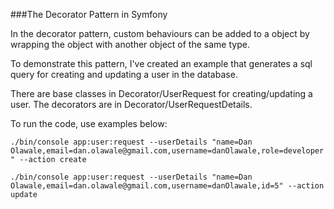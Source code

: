###The Decorator Pattern in Symfony

In the decorator pattern, custom behaviours can be added to a object
by wrapping the object with another object of the same type.

To demonstrate this pattern, I've created an example that generates
a sql query for creating and updating a user in the database.

There are base classes in Decorator/UserRequest for creating/updating
a user. The decorators are in Decorator/UserRequestDetails.

To run the code, use examples below:

`./bin/console app:user:request --userDetails "name=Dan Olawale,email=dan.olawale@gmail.com,username=danOlawale,role=developer" --action create`

`./bin/console app:user:request --userDetails "name=Dan Olawale,email=dan.olawale@gmail.com,username=danOlawale,id=5" --action update
`
